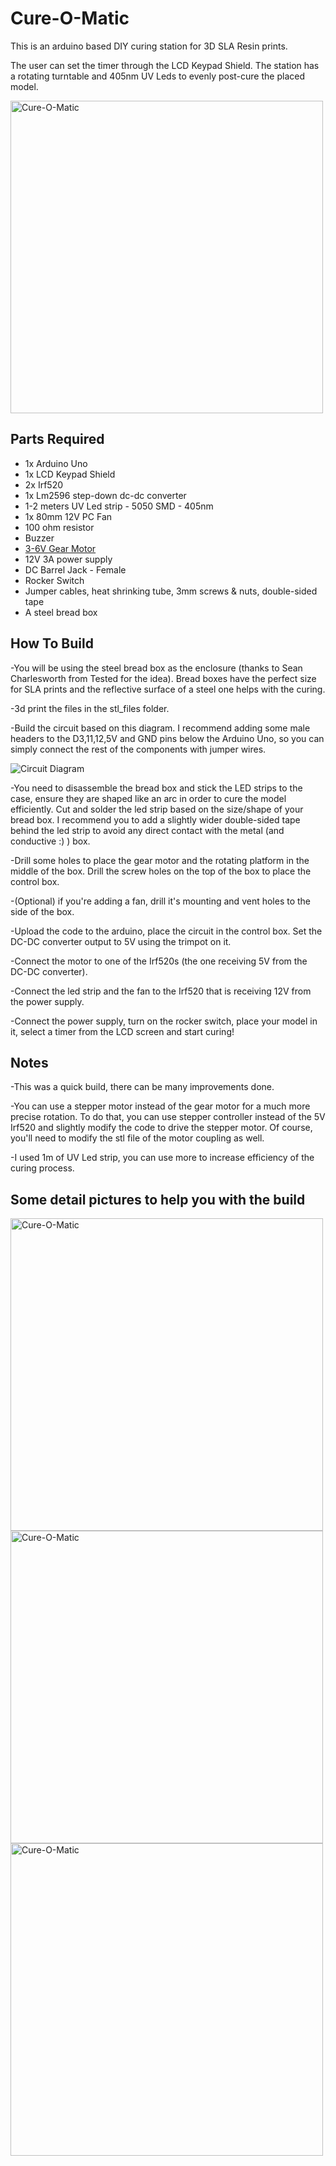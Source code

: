 # Cure-O-Matic
This is an arduino based DIY curing station for 3D SLA Resin prints.

The user can set the timer through the LCD Keypad Shield. The station has a rotating turntable and 405nm UV Leds to evenly post-cure the placed model.

<img src="https://github.com/tolgaozuygur/cure-o-matic/blob/master/images/20200504_034442.jpg" title="Cure-O-Matic" alt="Cure-O-Matic" width="500">


## Parts Required
- 1x Arduino Uno
- 1x LCD Keypad Shield
- 2x Irf520
- 1x Lm2596 step-down dc-dc converter
- 1-2 meters UV Led strip - 5050 SMD - 405nm
- 1x 80mm 12V PC Fan
- 100 ohm resistor
- Buzzer
- <a href="https://www.bananarobotics.com/shop/Yellow-Gear-Motor-with-120-to-1-reduction-ratio" target="_blank">3-6V Gear Motor </a>
- 12V 3A power supply
- DC Barrel Jack - Female
- Rocker Switch
- Jumper cables, heat shrinking tube, 3mm screws & nuts, double-sided tape
- A steel bread box

## How To Build
-You will be using the steel bread box as the enclosure (thanks to Sean Charlesworth from Tested for the idea). Bread boxes have the perfect size for SLA prints and the reflective surface of a steel one helps with the curing.

-3d print the files in the stl_files folder.

-Build the circuit based on this diagram. I recommend adding some male headers to the D3,11,12,5V and GND pins below the Arduino Uno, so you can simply connect the rest of the components with jumper wires. 

<img src="https://github.com/tolgaozuygur/cure-o-matic/blob/master/images/uv_curing_station_circuit_bb.jpg" title="Circuit Diagram" alt="Circuit Diagram">

-You need to disassemble the bread box and stick the LED strips to the case, ensure they are shaped like an arc in order to cure the model efficiently. Cut and solder the led strip based on the size/shape of your bread box. I recommend you to add a slightly wider double-sided tape behind the led strip to avoid any direct contact with the metal (and conductive :) ) box.

-Drill some holes to place the gear motor and the rotating platform in the middle of the box. Drill the screw holes on the top of the box to place the control box. 

-(Optional) if you're adding a fan, drill it's mounting and vent holes to the side of the box.

-Upload the code to the arduino, place the circuit in the control box. Set the DC-DC converter output to 5V using the trimpot on it.

-Connect the motor to one of the Irf520s (the one receiving 5V from the DC-DC converter).

-Connect the led strip and the fan to the Irf520 that is receiving 12V from the power supply.

-Connect the power supply, turn on the rocker switch, place your model in it, select a timer from the LCD screen and start curing!

## Notes
-This was a quick build, there can be many improvements done.

-You can use a stepper motor instead of the gear motor for a much more precise rotation. To do that, you can use stepper controller instead of the 5V Irf520 and slightly modify the code to drive the stepper motor. Of course, you'll need to modify the stl file of the motor coupling as well.

-I used 1m of UV Led strip, you can use more to increase efficiency of the curing process. 

## Some detail pictures to help you with the build
<img src="https://github.com/tolgaozuygur/cure-o-matic/blob/master/images/20200504_034123.jpg" title="Cure-O-Matic" alt="Cure-O-Matic" width="500">
<img src="https://github.com/tolgaozuygur/cure-o-matic/blob/master/images/20200504_034134.jpg" title="Cure-O-Matic" alt="Cure-O-Matic" width="500">
<img src="https://github.com/tolgaozuygur/cure-o-matic/blob/master/images/20200504_034226.jpg" title="Cure-O-Matic" alt="Cure-O-Matic" width="500">
